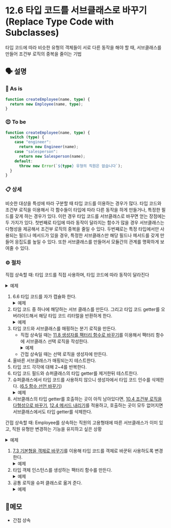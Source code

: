 # 12.6 타입 코드를 서브클래스로 바꾸기(Replace Type Code with Subclasses)

타입 코드에 따라 비슷한 유형의 객체들이 서로 다른 동작을 해야 할 때, 서브클래스를 만들어 조건부 로직의 중복을 줄이는 기법

## 🗣 설명

### 🧐 As is

```typescript
function createEmployee(name, type) {
  return new Employee(name, type);
}
```

### 😍 To be

```typescript
function createEmployee(name, type) {
  switch (type) {
    case "engineer":
      return new Engineer(name);
    case "salesperson":
      return new Salesperson(name);
    default:
      throw new Error(`${type} 유형의 직원은 없습니다`);
  }
}
```

### 📋 상세

비슷한 대상을 특성에 따라 구분할 때 타입 코드를 이용하는 경우가 많다. 타입 코드와 조건부 로직을 이용해서 각 함수들이 타입에 따라 다른 동작을 하게 만들거나, 특정한 필드를 갖게 하는 경우가 있다. 이런 경우 타입 코드를 서브클래스로 바꾸면 얻는 장점에는 두 가지가 있다.
첫번째로 타입에 따라 동작이 달라지는 함수가 많을 경우 서브클래스는 다형성을 제공해서 조건부 로직의 중복을 줄일 수 있다.
두번째로는 특정 타입에서만 사용되는 필드나 메서드가 있을 경우, 특정한 서브클래스만 해당 필드나 메서드를 갖게 만들어 응집도를 높일 수 있다. 또한 서브클래스를 만들어서 모듈간의 관계를 명확하게 보여줄 수 있다.

### ⚙️ 절차
직접 상속할 때: 타입 코드를 직접 사용하며, 타입 코드에 따라 동작이 달라진다
<details>
<summary>예제</summary>

```typescript
class Employee {
  constructor(name, type) {
    this.validateType(type);  // 타입 코드 유효성 검증
    this._name = name;
    this._type = type;
  }

  validateType(arg) {
    if (!["engineer", "manager", "salesperson"].includes(arg)) {
      throw new Error(`${arg}라는 직원 유형은 없습니다.`);
    }
  }

  // 각 메서드에서 _type마다 다른 동작을 하거나 다른 값을 사용한다.
  toString() {
    return `${this._name} (${this._type})`;
  }
}
```

</details>

<ol>
<li><a herf="./encapsulate-variable.md">6.6 타입 코드를 자가 캡슐화</a> 한다.
<details>
<summary>예제</summary>

```typescript
class Employee {
  ...
  get type() {
    return this._type;
  }

  toString() {
    return `${this._name} (${this.type})`;
  }
}
```

</details>
</li>

<li>
타입 코드 중 하나에 해당하는 서브 클래스를 만든다. 그리고 타입 코드 getter를 오버라이드해서 해당 타입 코드 리터럴을 반환하게 한다.
<details>
<summary>예제</summary>

```typescript
class Engineer extends Employee {
  get type() {
    return "engineer";
  }
}
```

</details>
</li>

<li>
타입 코드와 서브클래스를 매핑하는 분기 로직을 만든다.
<ul>
  <li>
  직접 상속일 때는 <a href="./replace-constructor-with-factory-function.md">11.8 생성자를 팩터리 함수로 바꾸기</a>를 이용해서 팩터리 함수에 서브클래스 선택 로직을 작성한다.
  <details>
    <summary>예제</summary>

```typescript
function createEmployee(name, type) {
  switch (type) {
    case "engineer":
      return new Engineer(name, type);
  }
  return new Employee(name, type);
}
```

  </details>
  </li>
  <li>
  간접 상속일 때는 선택 로직을 생성자에 만든다.
  </li>
</ul>
</li>
<li>올바른 서브클래스가 매핑되는지 테스트한다.</li>
<li>타입 코드 각각에 대해 2~4를 반복한다.</li>
<li>타입 코드 필드와 슈퍼클래스의 타입 getter를 제거한뒤 테스트한다.</li>
<li>
슈퍼클래스에서 타입 코드를 사용하지 않으니 생성자에서 타입 코드 인수를 삭제한다. (<a href="./change-function-declaration.md">6.5 함수 선언 바꾸기</a>)
<details>
  <summary>예제</summary>

```typescript
class Employee {
  constructor(name) {
    this._name = name;
    // type을 검증하는 validateType 도 필요 없어졌다.
  }
}

function createEmployee(name, type) {
  switch (type) {
    case "engineer":
      return new Engineer(name);
    case "salesperson":
      return new Salesperson(name);
    default:
      throw new Error(`${arg}라는 직원 유형은 없습니다.`);
  }
}
```

</details>
</li>
<li>서브클래스의 타입 getter를 호출하는 곳이 아직 남아있다면, <a href="./replace-conditional-with-polymorphism.md">10.4 조건부 로직을 다형성으로 바꾸기</a>, <a href="push-down-method.md">12.4 메서드 내리기</a>를 적용하고, 호출하는 곳이 모두 없어지면 서브클래스에서도 타입 getter를 삭제한다.
</li>
</ol>


간접 상속할 때:
Employee를 상속하는 직원의 고용형태에 따른 서브클래스가 이미 있고, 직원 유형만 변경하는 기능을 유지하고 싶은 상황
<details>
  <summary>예제</summary>

```typescript
class Employee {
  constructor(name, type) {
    this.validateType(type);
    this._name = name;
    this._type = type;
  }

  validateType(arg) {
    if (!["engineer", "manager", "salesperson"].includes(arg)) {
      throw new Error(`${arg}라는 직원 유형은 없습니다.`);
    }
  }

  get type() {
    return this._type;
  }
  set type(arg) {
    this._type = arg;
  }

  get capitalizedType() {
    return this._type.charAt(0).toUpperCase() + this._type.substr(1).toLowerCase();
  }

  toString() {
    return `${this._name} (${this.capitalizedType})`;
  }
}
```
</details>

<ol>
  <li>
    <a href="./replace-primitive-with-object.md">7.3 기본형을 객체로 바꾸기</a>를 이용해 타입 코드를 객체로 바꾼뒤 사용하도록 변경한다.
    <details>
      <summary>예제</summary>

```typescript
class EmployeeType {
  constructor(aString) {
    this._value = aString;
  }
  toString() {
    return this._value;
  }
}

class Employee {
  constructor(name, type) {
    this.validateType(type);
    this._name = name;
    this._type = type;
  }

  validateType(arg) {
    if (!["engineer", "manager", "salesperson"].includes(arg)) {
      throw new Error(`${arg}라는 직원 유형은 없습니다.`);
    }
  }

  get typeString() {
    return this._type.toString();
  }
  get type() {
    return this._type;
  }
  set type(arg) {
    this._type = new EmployeeType(arg);
  }

  get capitalizedType() {
    return this.typeString.charAt(0).toUpperCase() + this.typeString.substr(1).toLowerCase();
  }

  toString() {
    return `${this._name} (${this.capitalizedType})`;
  }
}
```
    </details>
  </li>
  <li>
    타입 객체 인스턴스를 생성하는 팩터리 함수를 만든다.
    <details>
      <summary>예제</summary>

```typescript
class Employee {
  constructor(name, type) {
    this._name = name;
    this._type = type;
  }

  static createEmployeeType(aString) {
    switch(aString) {
      case "engineer":
        return new EngineerType();
      case "manager":
        return new ManagerType();
      case "salesperson":
        return new SalespersonType();
      default:
        throw new Error(`${aString}라는 직원 유형은 없습니다.`);
    }
  }

  get typeString() {
    return this._type.toString();
  }
  get type() {
    return this._type;
  }
  set type(arg) {
    this._type = Employee.createEmployeeType(arg);
  }

  get capitalizedType() {
    return this.typeString.charAt(0).toUpperCase() + this.typeString.substr(1).toLowerCase();
  }

  toString() {
    return `${this._name} (${this.capitalizedType})`;
  }
}

class EmployeeType {}

class EngineerType extends EmployeeType {
  toString() {
    return 'engineer";
  }
}

class ManagerType extends EmployeeType {
  toString() {
    return 'manager";
  }
}

class SalespersonType extends EmployeeType {
  toString() {
    return 'salesperson";
  }
}
```
    </details>
  </li>
  <li>
    공통 로직을 슈퍼 클래스로 옮겨 준다.
    <details>
      <summary>예제</summary>

```typescript
class Employee {
  constructor(name, type) {
    this._name = name;
    this.type = type;
  }

  static createEmployeeType(aString) {
    switch(aString) {
      case "engineer":
        return new EngineerType();
      case "manager":
        return new ManagerType();
      case "salesperson":
        return new SalespersonType();
      default:
        throw new Error(`${aString}라는 직원 유형은 없습니다.`);
    }
  }

  get type() {
    return this._type;
  }
  set type(arg) {
    this._type = Employee.createEmployeeType(arg);
  }

  toString() {
    return `${this._name} (${this.type.capitalizedName})`;
  }
}

class EmployeeType {
  get capitalizedName() {
    return this.toString().charAt(0).toUpperCase() + this.toString().substr(1).toLowerCase();
  }
}

```
    </details>
  </li>
</ol>

## 📝메모

- 간접 상속
